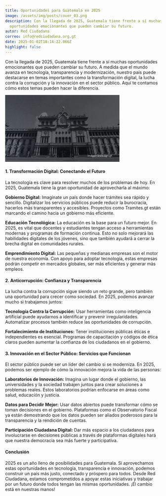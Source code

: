 ```yaml
---
title: Oportunidades para Guatemala en 2025
image: /assets/img/posts/cover_03.png
description: Con la llegada de 2025, Guatemala tiene frente a sí muchas
  oportunidades emocionantes que pueden cambiar su futuro.
autor: Red Ciudadana
correo: info@redciudadana.org.gt
date: 2025-01-02T18:14:22.066Z
highlight: false
---
```

Con la llegada de 2025, Guatemala tiene frente a sí muchas oportunidades emocionantes que pueden cambiar su futuro. A medida que el mundo avanza en tecnología, transparencia y modernización, nuestro país puede destacarse en temas importantes como la transformación digital, la lucha contra la corrupción y la innovación en el sector público. Aquí te contamos cómo estos temas pueden hacer la diferencia.

![](/assets/img/posts/01_cierre-de-gobierno-2020-2024.png)

#### 1. Transformación Digital: Conectando el Futuro

La tecnología es clave para resolver muchos de los problemas de hoy. En 2025, Guatemala tiene la gran oportunidad de aprovecharla al máximo:

**Gobierno Digital:** Imagínate un país donde hacer trámites sea rápido y sencillo. Digitalizar los servicios públicos puede reducir la burocracia, hacerlos más transparentes y accesibles. Proyectos como Tramites.gt están marcando el camino hacia un gobierno más eficiente.

**Educación Tecnológica:** La educación es la base para un futuro mejor. En 2025, es vital que docentes y estudiantes tengan acceso a herramientas modernas y programas de formación continua. Esto no solo mejorará las habilidades digitales de los jóvenes, sino que también ayudará a cerrar la brecha digital en comunidades rurales.

**Emprendimiento Digital:** Las pequeñas y medianas empresas son el motor de nuestra economía. Con apoyo para adoptar tecnología, estas empresas podrán competir en mercados globales, ser más eficientes y generar más empleos.

#### 2. Anticorrupción: Confianza y Transparencia

La lucha contra la corrupción sigue siendo un reto grande, pero también una oportunidad para crecer como sociedad. En 2025, podemos avanzar mucho si trabajamos juntos:

**Tecnología Contra la Corrupción:** Usar herramientas como inteligencia artificial puede ayudarnos a identificar y prevenir irregularidades. Automatizar procesos también reduce las oportunidades de corrupción.

**Fortalecimiento de Instituciones:** Tener instituciones públicas éticas e independientes es esencial. Programas de capacitación y códigos de ética claros pueden aumentar la confianza de los ciudadanos en el gobierno.

#### 3. Innovación en el Sector Público: Servicios que Funcionan

El sector público puede ser un líder del cambio si se moderniza. En 2025, podemos ser ejemplo de cómo la innovación mejora la vida de las personas:

**Laboratorios de Innovación:** Imagina un lugar donde el gobierno, las universidades y la sociedad trabajen juntos para crear soluciones a problemas reales. Estos laboratorios podrían enfocarse en áreas como salud, educación y justicia.

**Datos para Decidir Mejor:** Usar datos abiertos puede transformar cómo se toman decisiones en el gobierno. Plataformas como el Observatorio Fiscal ya están demostrando que los datos pueden ser aliados poderosos para la transparencia y la rendición de cuentas.

**Participación Ciudadana Digital:** Dar más espacio a los ciudadanos para involucrarse en decisiones públicas a través de plataformas digitales hará que nuestra democracia sea más fuerte y participativa.

#### Conclusión

2025 es un año lleno de posibilidades para Guatemala. Si aprovechamos estas oportunidades en tecnología, transparencia e innovación, podemos construir un país más justo, conectado y próspero para todos. Desde Red Ciudadana, estamos comprometidos a apoyar estas iniciativas y trabajar por un futuro donde todos tengan las mismas oportunidades. ¡El cambio está en nuestras manos!